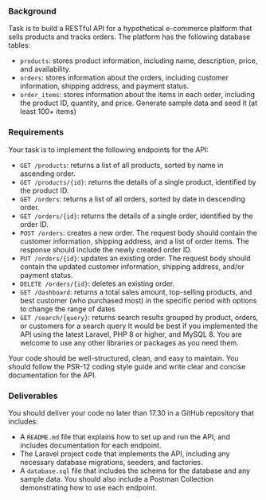 ### Background
Task is to build a RESTful API for a hypothetical e-commerce platform that sells products and tracks orders. The platform has the following database tables:
- `products`: stores product information, including name, description, price, and availability.
- `orders`: stores information about the orders, including customer information, shipping address, and payment status.
- `order_items`: stores information about the items in each order, including the product ID, quantity, and price.
Generate sample data and seed it (at least 100+ items)

### Requirements
Your task is to implement the following endpoints for the API:
- `GET /products`: returns a list of all products, sorted by name in ascending order.
- `GET /products/{id}`: returns the details of a single product, identified by the product ID.
- `GET /orders`: returns a list of all orders, sorted by date in descending order.
- `GET /orders/{id}`: returns the details of a single order, identified by the order ID.
- `POST /orders`: creates a new order. The request body should contain the customer information, shipping address, and a list of order items. The response should include the newly created order ID.
- `PUT /orders/{id}`: updates an existing order. The request body should contain the updated customer information, shipping address, and/or payment status.
- `DELETE /orders/{id}`: deletes an existing order.
- `GET /dashboard`: returns a total sales amount, top-selling products, and best customer (who purchased most) in the specific period with options to change the range of dates
- `GET /search/{query}`: returns search results grouped by product, orders, or customers for a search query
It would be best if you implemented the API using the latest Laravel, PHP 8 or higher, and MySQL 8. You are welcome to use any other libraries or packages as you need them.

Your code should be well-structured, clean, and easy to maintain. You should follow the PSR-12 coding style guide and write clear and concise documentation for the API.

### Deliverables
You should deliver your code no later than 17.30 in a GitHub repository that includes:
- A `README.md` file that explains how to set up and run the API, and includes documentation for each endpoint.
- The Laravel project code that implements the API, including any necessary database migrations, seeders, and factories.
- A `database.sql` file that includes the schema for the database and any sample data.
You should also include a Postman Collection demonstrating how to use each endpoint.
